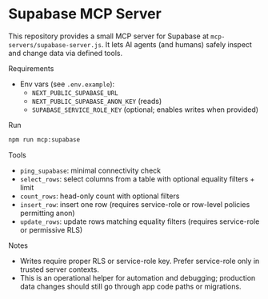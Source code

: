# Supabase MCP Server

This repository provides a small MCP server for Supabase at `mcp-servers/supabase-server.js`. It lets AI agents (and humans) safely inspect and change data via defined tools.

Requirements
- Env vars (see `.env.example`):
  - `NEXT_PUBLIC_SUPABASE_URL`
  - `NEXT_PUBLIC_SUPABASE_ANON_KEY` (reads)
  - `SUPABASE_SERVICE_ROLE_KEY` (optional; enables writes when provided)

Run
```bash
npm run mcp:supabase
```

Tools
- `ping_supabase`: minimal connectivity check
- `select_rows`: select columns from a table with optional equality filters + limit
- `count_rows`: head-only count with optional filters
- `insert_row`: insert one row (requires service-role or row-level policies permitting anon)
- `update_rows`: update rows matching equality filters (requires service-role or permissive RLS)

Notes
- Writes require proper RLS or service-role key. Prefer service-role only in trusted server contexts.
- This is an operational helper for automation and debugging; production data changes should still go through app code paths or migrations.

